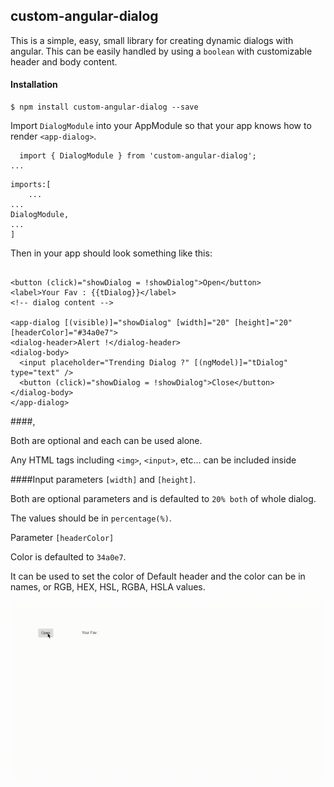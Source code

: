 ## custom-angular-dialog

This is a simple, easy, small library for creating dynamic dialogs with angular. This can be easily handled by using a `boolean` with customizable header and body content.

#### Installation

```
$ npm install custom-angular-dialog --save
```

Import `DialogModule` into your AppModule so that your app knows how to render `<app-dialog>`.

```
  import { DialogModule } from 'custom-angular-dialog';
...

```
```
imports:[
    ...
...
DialogModule,
...
]

```
Then in your app should look something like this:
```

<button (click)="showDialog = !showDialog">Open</button>
<label>Your Fav : {{tDialog}}</label>
<!-- dialog content -->

<app-dialog [(visible)]="showDialog" [width]="20" [height]="20" [headerColor]="#34a0e7">
<dialog-header>Alert !</dialog-header> 
<dialog-body>
  <input placeholder="Trending Dialog ?" [(ngModel)]="tDialog" type="text" />
  <button (click)="showDialog = !showDialog">Close</button>
</dialog-body>
</app-dialog>

```

####<dialog-header>,<dialog-body>

  Both are optional and each can be used alone.

  Any HTML tags including `<img>`, `<input>`, etc... can be included inside <dialog-body>


####Input parameters `[width]` and `[height]`.

  Both are optional parameters and is defaulted to `20% both` of whole dialog.

  The values should be in `percentage(%)`.

Parameter `[headerColor]`

  Color is defaulted to `34a0e7`.

  It can be used to set the color of Default header and the color can be in names, or RGB, HEX, HSL, RGBA, HSLA values.

![Low frame gif](./DialogDemo.gif)

